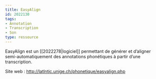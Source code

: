 ```yaml
---
title: EasyAlign
id: 2022130
tags:
- Annotation
- Transcription
- Son
type: ressource
---
```


EasyAlign est un [[2022278|logiciel]] permettant de générer et d’aligner semi-automatiquement des annotations phonétiques à partir d’une transcription.

Site web : <http://latlntic.unige.ch/phonetique/easyalign.php>

